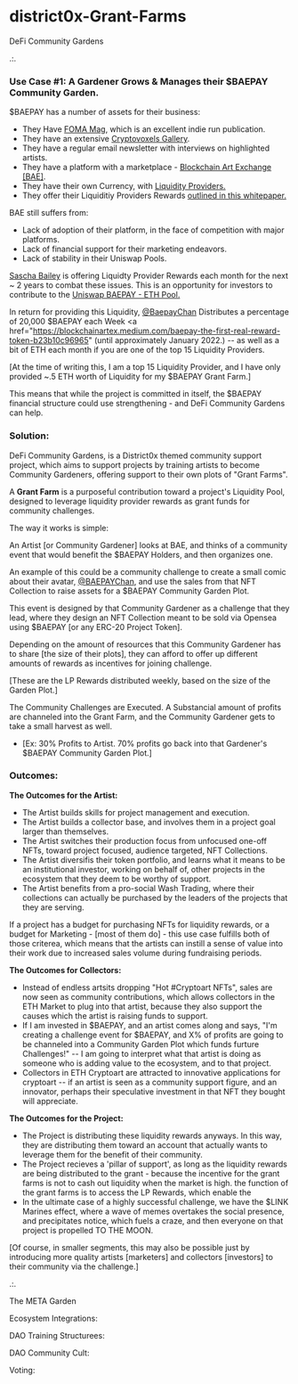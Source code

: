 # district0x-Grant-Farms
DeFi Community Gardens

.:. 

<h3><b>Use Case #1: A Gardener Grows & Manages their $BAEPAY Community Garden.</b></h3>

$BAEPAY has a number of assets for their business: 

* They Have <a href="https://www.fomamag.com/">FOMA Mag</a>, which is an excellent indie run publication. 
* They have an extensive <a href="https://www.cryptovoxels.com/play?coords=N@187W,103N">Cryptovoxels Gallery</a>.
* They have a regular email newsletter with interviews on highlighted artists. 
* They have a platform with a marketplace - <a href="https://www.blockchainartexchange.co.uk/">Blockchain Art Exchange [BAE]</a>.
* They have their own Currency, with <a href="https://etherscan.io/token/0xa14c40b83885e1f8d516e0e43a7361f31eca6854#balances">Liquidity Providers.</a> 
* They offer their Liquiditiy Providers Rewards <a href="https://blockchainartex.medium.com/baepay-the-first-real-reward-token-b23b10c96965">outlined in this whitepaper.</a>

BAE still suffers from: 

* Lack of adoption of their platform, in the face of competition with major platforms.
* Lack of financial support for their marketing endeavors. 
* Lack of stability in their Uniswap Pools. 

<a href="SaschaBailey">Sascha Bailey</a> is offering Liquidty Provider Rewards each month for the next ~ 2 years to combat these issues. This is an opportunity for investors to contribute to the <a href="https://info.uniswap.org/pair/0xa14c40b83885e1f8d516e0e43a7361f31eca6854">Uniswap BAEPAY - ETH Pool.</a> 

In return for providing this Liquidity, <a href="https://twitter.com/baepaychan">@BaepayChan</a> Distributes a percentage of 20,000 $BAEPAY each Week <a href="https://blockchainartex.medium.com/baepay-the-first-real-reward-token-b23b10c96965" (until approximately January 2022.)</a> -- as well as a bit of ETH each month if you are one of the top 15 Liquidity Providers. 

[At the time of writing this, I am a top 15 Liquidity Provider, and I have only provided ~.5 ETH worth of Liquidity for my $BAEPAY Grant Farm.] 

This means that while the project is committed in itself, the $BAEPAY financial structure could use strengthening - and DeFi Community Gardens can help.  

<h3>Solution:</h3> 
DeFi Community Gardens, is a District0x themed community support project, which aims to support projects by training artists to become Community Gardeners, offering support to their own plots of "Grant Farms". 

A <b>Grant Farm</b> is a purposeful contribution toward a project's Liquidity Pool, designed to leverage liquidity provider rewards as grant funds for community challenges.

The way it works is simple: 

An Artist [or Community Gardener] looks at BAE, and thinks of a community event that would benefit the $BAEPAY Holders, and then organizes one. 

An example of this could be a community challenge to create a small comic about their avatar, <a href="https://twitter.com/baepaychan">@BAEPAYChan</a>, and use the sales from that NFT Collection to raise assets for a $BAEPAY Community Garden Plot. 

This event is designed by that Community Gardener as a challenge that they lead, where they design an NFT Collection meant to be sold via Opensea using $BAEPAY [or any ERC-20 Project Token].

Depending on the amount of resources that this Community Gardener has to share [the size of their plots], they can afford to offer up different amounts of rewards as incentives for joining challenge. 

[These are the LP Rewards distributed weekly, based on the size of the Garden Plot.]

The Community Challenges are Executed. 
A Substancial amount of profits are channeled into the Grant Farm, and the Community Gardener gets to take a small harvest as well.  
* [Ex: 30% Profits to Artist. 70% profits go back into that Gardener's $BAEPAY Community Garden Plot.]

<h3> Outcomes:</h3>

<b>The Outcomes for the Artist:</b>

* The Artist builds skills for project management and execution. 
* The Artist builds a collector base, and involves them in a project goal larger than themselves.
* The Artist switches their production focus from unfocused one-off NFTs, toward project focused, audience targeted, NFT Collections. 
* The Artist diversifis their token portfolio, and learns what it means to be an institutional investor, working on behalf of, other projects in the ecosystem that they deem to be worthy of support. 
* The Artist benefits from a pro-social Wash Trading, where their collections can actually be purchased by the leaders of the projects that they are serving. 

If a project has a budget for purchasing NFTs for liquidity rewards, or a budget for Marketing - [most of them do] - this use case fulfills both of those criterea, which means that the artists can instill a sense of value into their work due to increased sales volume during fundraising periods.

<b>The Outcomes for Collectors:</b>

* Instead of endless artsits dropping "Hot #Cryptoart NFTs", sales are now seen as community contributions, which allows collectors in the ETH Market to plug into that artist, because they also support the causes which the artist is raising funds to support.
* If I am invested in $BAEPAY, and an artist comes along and says, "I'm creating a challenge event for $BAEPAY, and X% of profits are going to be channeled into a Community Garden Plot which funds furture Challenges!" -- I am going to interpret what that artist is doing as someone who is adding value to the ecosystem, and to that project. 
* Collectors in ETH Cryptoart are attracted to innovative applications for cryptoart -- if an artist is seen as a community support figure, and an innovator, perhaps their speculative investment in that NFT they bought will appreciate. 


<b>The Outcomes for the Project:</b>

* The Project is distributing these liquidity rewards anyways. In this way, they are distributing them toward an account that actually wants to leverage them for the benefit of their community. 
* The Project recieves a 'pillar of support', as long as the liquidity rewards are being distributed to the grant - because the incentive for the grant farms is not to cash out liquidity when the market is high. the function of the grant farms is to access the LP Rewards, which enable the 
* In the ultimate case of a highly successful challenge, we have the $LINK Marines effect, where a wave of memes overtakes the social presence, and precipitates notice, which fuels a craze, and then everyone on that project is propelled TO THE MOON. 

[Of course, in smaller segments, this may also be possible just by introducing more quality artists [marketers] and collectors [investors] to their community via the challenge.]

.:. 

The META Garden

Ecosystem Integrations:

DAO Training Structurees:

DAO Community Cult: 

Voting: 
